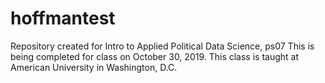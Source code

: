 # hoffmantest
Repository created for Intro to Applied Political Data Science, ps07
This is being completed for class on October 30, 2019.
This class is taught at American University in Washington, D.C.
